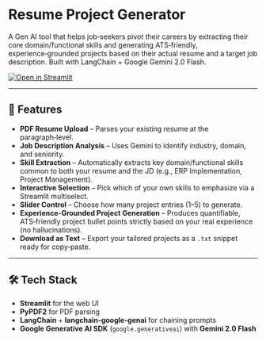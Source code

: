 # Resume Project Generator

A Gen AI tool that helps job‑seekers pivot their careers by extracting their core domain/functional skills and generating ATS‑friendly, experience‑grounded projects based on their actual resume and a target job description. Built with LangChain + Google Gemini 2.0 Flash.

[![Open in Streamlit](https://static.streamlit.io/badges/streamlit_badge_black_white.svg)](https://jdprojects2.streamlit.app/)

---

## 🚀 Features

- **PDF Resume Upload** – Parses your existing resume at the paragraph‑level.  
- **Job Description Analysis** – Uses Gemini to identify industry, domain, and seniority.  
- **Skill Extraction** – Automatically extracts key domain/functional skills common to both your resume and the JD (e.g., ERP Implementation, Project Management).  
- **Interactive Selection** – Pick which of your own skills to emphasize via a Streamlit multiselect.  
- **Slider Control** – Choose how many project entries (1–5) to generate.  
- **Experience‑Grounded Project Generation** – Produces quantifiable, ATS‑friendly project bullet points strictly based on your real experience (no hallucinations).  
- **Download as Text** – Export your tailored projects as a `.txt` snippet ready for copy‑paste.

---

## 🛠️ Tech Stack

- **Streamlit** for the web UI  
- **PyPDF2** for PDF parsing  
- **LangChain** + **langchain‑google‑genai** for chaining prompts  
- **Google Generative AI SDK** (`google.generativeai`) with **Gemini 2.0 Flash**
